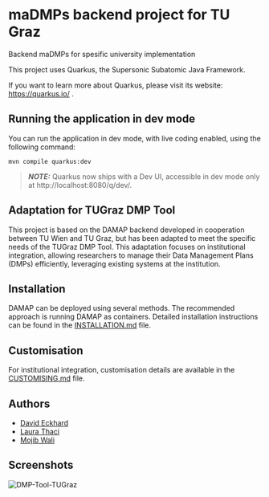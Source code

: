 # maDMPs backend project for TU Graz

Backend maDMPs for spesific university implementation

This project uses Quarkus, the Supersonic Subatomic Java Framework.

If you want to learn more about Quarkus, please visit its website: https://quarkus.io/ .

## Running the application in dev mode

You can run the application in dev mode, with live coding enabled, using the following command:
```shell
mvn compile quarkus:dev
```
> **_NOTE:_** Quarkus now ships with a Dev UI, accessible in dev mode only at http://localhost:8080/q/dev/.

## Adaptation for TUGraz DMP Tool

This project is based on the DAMAP backend developed in cooperation between TU Wien and TU Graz, but has been adapted to meet the specific needs of the TUGraz DMP Tool. This adaptation focuses on institutional integration, allowing researchers to manage their Data Management Plans (DMPs) efficiently, leveraging existing systems at the institution.

## Installation

DAMAP can be deployed using several methods. The recommended approach is running DAMAP as containers. Detailed installation instructions can be found in the [INSTALLATION.md](INSTALLATION.md) file.

## Customisation

For institutional integration, customisation details are available in the [CUSTOMISING.md](CUSTOMISING.md) file.

## Authors
* [David Eckhard](https://github.com/rekt-hard)
* [Laura Thaci](https://github.com/lpandath)
* [Mojib Wali](https://github.com/mb-wali)


## Screenshots
![DMP-Tool-TUGraz](https://github.com/user-attachments/assets/81922d01-f12f-46b2-9a39-2f4941592d32)
